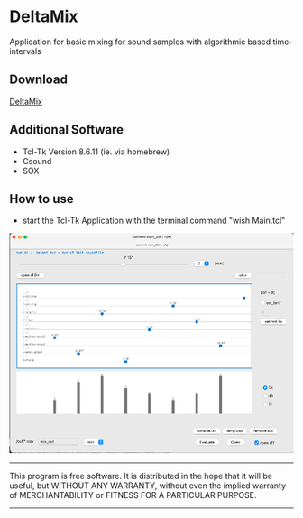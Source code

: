 # **DeltaMix**

Application for basic mixing for sound samples with algorithmic based time-intervals


## Download
[DeltaMix](https://github.com/Suppan/DeltaMix/releases/)

## Additional Software  

- Tcl-Tk Version 8.6.11 (ie. via homebrew)
- Csound
- SOX

## How to use

- start the Tcl-Tk Application with the terminal command "wish Main.tcl"

<div align="center"><img src="/resources/icons/default_Dir.png" width="600px"</img></div>  

*************
This program is free software. It is distributed in the hope that it will be useful, but WITHOUT ANY WARRANTY, without even the implied warranty of MERCHANTABILITY or FITNESS FOR A PARTICULAR PURPOSE. 
*************
